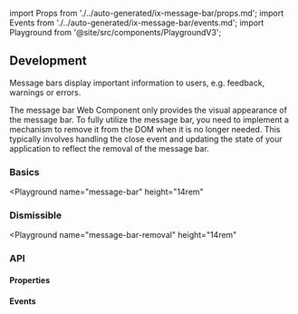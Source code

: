 import Props from './../auto-generated/ix-message-bar/props.md';
import Events from './../auto-generated/ix-message-bar/events.md';
import Playground from '@site/src/components/PlaygroundV3';

## Development

<!-- introduction start -->
Message bars display important information to users, e.g. feedback, warnings or errors.
<!-- introduction end -->

The message bar Web Component only provides the visual appearance of the message bar.
To fully utilize the message bar, you need to implement a mechanism to remove it from the DOM when it is no longer needed.
This typically involves handling the close event and updating the state of your application to reflect the removal of the message bar.

### Basics

<Playground
name="message-bar"
height="14rem"
></Playground>

### Dismissible

<Playground
name="message-bar-removal"
height="14rem"
></Playground>

### API

#### Properties

<Props />

#### Events

<Events />
